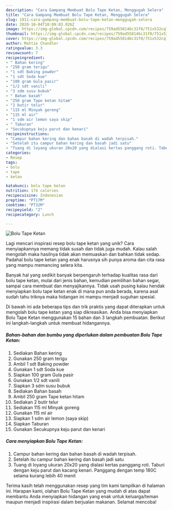 ```yaml
---
description: "Cara Gampang Membuat Bolu Tape Ketan, Menggugah Selera"
title: "Cara Gampang Membuat Bolu Tape Ketan, Menggugah Selera"
slug: 1911-cara-gampang-membuat-bolu-tape-ketan-menggugah-selera
date: 2020-10-04T10:09:03.026Z
image: https://img-global.cpcdn.com/recipes/759ad558146c31f0/751x532cq70/bolu-tape-ketan-foto-resep-utama.jpg
thumbnail: https://img-global.cpcdn.com/recipes/759ad558146c31f0/751x532cq70/bolu-tape-ketan-foto-resep-utama.jpg
cover: https://img-global.cpcdn.com/recipes/759ad558146c31f0/751x532cq70/bolu-tape-ketan-foto-resep-utama.jpg
author: Mattie Chandler
ratingvalue: 3.3
reviewcount: 7
recipeingredient:
- " Bahan kering"
- "250 gram terigu"
- "1 sdt Baking powder"
- "1 sdt Soda kue"
- "100 gram Gula pasir"
- "1/2 sdt vanili"
- "3 sdm susu bubuk"
- " Bahan basah"
- "250 gram Tape ketan hitam"
- "2 butir telur"
- "115 ml Minyak goreng"
- "115 ml air"
- "1 sdm air lemon saya skip"
- " Taburan"
- "Secukupnya keju parut dan kenari"
recipeinstructions:
- "Campur bahan kering dan bahan basah di wadah terpisah."
- "Setelah itu campur bahan kering dan basah jadi satu"
- "Tuang di loyang ukuran 20x20 yang dialasi kertas panggang roti. Taburi dengan keju parut dan kacang kenari. Panggang dengan temp 180C selama kurang lebih 40 menit"
categories:
- Resep
tags:
- bolu
- tape
- ketan

katakunci: bolu tape ketan 
nutrition: 174 calories
recipecuisine: Indonesian
preptime: "PT17M"
cooktime: "PT32M"
recipeyield: "2"
recipecategory: Lunch

---
```



![Bolu Tape Ketan](https://img-global.cpcdn.com/recipes/759ad558146c31f0/751x532cq70/bolu-tape-ketan-foto-resep-utama.jpg)

Lagi mencari inspirasi resep bolu tape ketan yang unik? Cara menyiapkannya memang tidak susah dan tidak juga mudah. Kalau salah mengolah maka hasilnya tidak akan memuaskan dan bahkan tidak sedap. Padahal bolu tape ketan yang enak harusnya sih punya aroma dan cita rasa yang mampu memancing selera kita.

Banyak hal yang sedikit banyak berpengaruh terhadap kualitas rasa dari bolu tape ketan, mulai dari jenis bahan, kemudian pemilihan bahan segar, sampai cara membuat dan menyajikannya. Tidak usah pusing kalau hendak menyiapkan bolu tape ketan enak di mana pun anda berada, karena asal sudah tahu triknya maka hidangan ini mampu menjadi suguhan spesial.




Di bawah ini ada beberapa tips dan trik praktis yang dapat diterapkan untuk mengolah bolu tape ketan yang siap dikreasikan. Anda bisa menyiapkan Bolu Tape Ketan menggunakan 15 bahan dan 3 langkah pembuatan. Berikut ini langkah-langkah untuk membuat hidangannya.

<!--inarticleads1-->

##### Bahan-bahan dan bumbu yang diperlukan dalam pembuatan Bolu Tape Ketan:

1. Sediakan  Bahan kering
1. Gunakan 250 gram terigu
1. Ambil 1 sdt Baking powder
1. Gunakan 1 sdt Soda kue
1. Siapkan 100 gram Gula pasir
1. Gunakan 1/2 sdt vanili
1. Siapkan 3 sdm susu bubuk
1. Sediakan  Bahan basah
1. Ambil 250 gram Tape ketan hitam
1. Sediakan 2 butir telur
1. Sediakan 115 ml Minyak goreng
1. Gunakan 115 ml air
1. Siapkan 1 sdm air lemon (saya skip)
1. Siapkan  Taburan
1. Gunakan Secukupnya keju parut dan kenari




<!--inarticleads2-->

##### Cara menyiapkan Bolu Tape Ketan:

1. Campur bahan kering dan bahan basah di wadah terpisah.
1. Setelah itu campur bahan kering dan basah jadi satu
1. Tuang di loyang ukuran 20x20 yang dialasi kertas panggang roti. Taburi dengan keju parut dan kacang kenari. Panggang dengan temp 180C selama kurang lebih 40 menit




Terima kasih telah menggunakan resep yang tim kami tampilkan di halaman ini. Harapan kami, olahan Bolu Tape Ketan yang mudah di atas dapat membantu Anda menyiapkan hidangan yang enak untuk keluarga/teman maupun menjadi inspirasi dalam berjualan makanan. Selamat mencoba!
